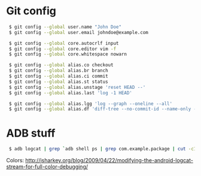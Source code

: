 # Git config

```bash
 $ git config --global user.name "John Doe"
 $ git config --global user.email johndoe@example.com

 $ git config --global core.autocrlf input
 $ git config --global core.editor vim -f
 $ git config --global core.whitespace nowarn

 $ git config --global alias.co checkout
 $ git config --global alias.br branch
 $ git config --global alias.ci commit
 $ git config --global alias.st status
 $ git config --global alias.unstage 'reset HEAD --'
 $ git config --global alias.last 'log -1 HEAD'

 $ git config --global alias.lgg 'log --graph --oneline --all'
 $ git config --global alias.df 'diff-tree --no-commit-id --name-only -r'
```

# ADB stuff
```bash
 $ adb logcat | grep `adb shell ps | grep com.example.package | cut -c10-15`
```

Colors: http://jsharkey.org/blog/2009/04/22/modifying-the-android-logcat-stream-for-full-color-debugging/
